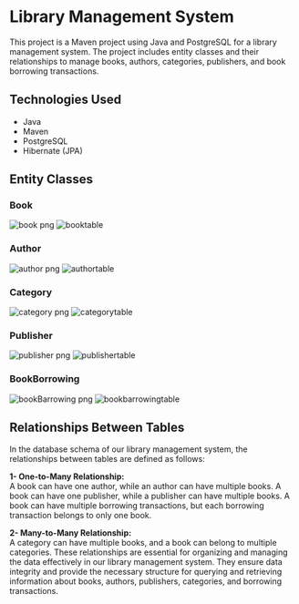 # Library Management System
This project is a Maven project using Java and PostgreSQL for a library management system. 
The project includes entity classes and their relationships to manage books, authors, categories, publishers, and book borrowing transactions.

## Technologies Used
- Java
- Maven
- PostgreSQL
- Hibernate (JPA)


## Entity Classes

### Book
![book png](https://github.com/Yldrmceyy/Library_Managment/assets/106755050/894788ec-ddcf-47e2-9666-8550128dee17)
![booktable](https://github.com/Yldrmceyy/Library_Managment/assets/106755050/b5bc96d0-a0c8-43b9-9c73-b24eee45d155)

### Author
![author png](https://github.com/Yldrmceyy/Library_Managment/assets/106755050/1f3269a8-8890-459f-9701-60bb4711b50e)
![authortable](https://github.com/Yldrmceyy/Library_Managment/assets/106755050/8df9a687-d707-404d-938e-a830afe9cefb)

### Category
![category png](https://github.com/Yldrmceyy/Library_Managment/assets/106755050/3e4a32ef-7261-428e-842d-8770575ef868)
![categorytable](https://github.com/Yldrmceyy/Library_Managment/assets/106755050/d11b77dc-bfd5-4c51-958d-dce5d40a71ad)

### Publisher
![publisher png](https://github.com/Yldrmceyy/Library_Managment/assets/106755050/7a72278f-597c-4d1e-a01b-223cb1e7aab9)
![publishertable](https://github.com/Yldrmceyy/Library_Managment/assets/106755050/eb042fc3-7ced-40cf-96d7-f3d62c547097)

### BookBorrowing
![bookBarrowing png](https://github.com/Yldrmceyy/Library_Managment/assets/106755050/aa9ae946-3ef4-409c-8662-db1864a7f3db)
![bookbarrowingtable](https://github.com/Yldrmceyy/Library_Managment/assets/106755050/a254a625-be23-40de-a1a8-a13391fe3340)


## Relationships Between Tables
In the database schema of our library management system, the relationships between tables are defined as follows:

**1- One-to-Many Relationship:** <br>
A book can have one author, while an author can have multiple books.
A book can have one publisher, while a publisher can have multiple books.
A book can have multiple borrowing transactions, but each borrowing transaction belongs to only one book.

**2- Many-to-Many Relationship:** <br>
A category can have multiple books, and a book can belong to multiple categories.
These relationships are essential for organizing and managing the data effectively in our library management system. They ensure data integrity and provide the necessary structure for querying and retrieving information about books, authors, publishers, categories, and borrowing transactions.
